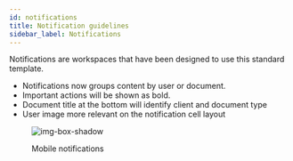 ```yaml
---
id: notifications
title: Notification guidelines
sidebar_label: Notifications
---
```


Notifications are workspaces that have been designed to use this standard template.

- Notifications now groups content by user or document.
- Important actions will be shown as bold.
- Document title at the bottom will identify client and document type
- User image more relevant on the notification cell layout


<figure>

![img-box-shadow](/img/design/design-notifications-device.png)
<figcaption>Mobile notifications</figcaption>
</figure>


